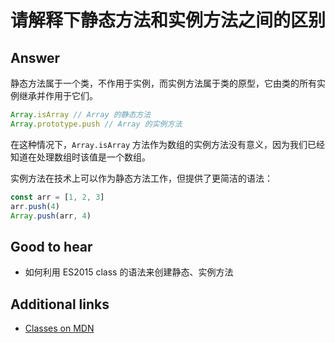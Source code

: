 # 请解释下静态方法和实例方法之间的区别

## Answer

静态方法属于一个类，不作用于实例，而实例方法属于类的原型，它由类的所有实例继承并作用于它们。

```js
Array.isArray // Array 的静态方法
Array.prototype.push // Array 的实例方法
```

在这种情况下，`Array.isArray` 方法作为数组的实例方法没有意义，因为我们已经知道在处理数组时该值是一个数组。

实例方法在技术上可以作为静态方法工作，但提供了更简洁的语法：

```js
const arr = [1, 2, 3]
arr.push(4)
Array.push(arr, 4)
```

## Good to hear

* 如何利用 ES2015 class 的语法来创建静态、实例方法

## Additional links

* [Classes on MDN](https://developer.mozilla.org/en-US/docs/Web/JavaScript/Reference/Classes)

<!-- tags: (javascript) -->

<!-- expertise: (2) -->
